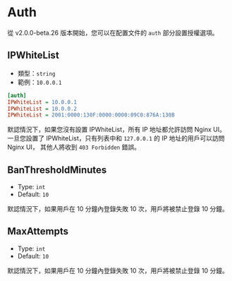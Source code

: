 # Auth
從 v2.0.0-beta.26 版本開始，您可以在配置文件的 `auth` 部分設置授權選項。

## IPWhiteList
- 類型：`string`
- 範例：`10.0.0.1`

```ini
[auth]
IPWhiteList = 10.0.0.1
IPWhiteList = 10.0.0.2
IPWhiteList = 2001:0000:130F:0000:0000:09C0:876A:130B
```

默認情況下，如果您沒有設置 IPWhiteList，所有 IP 地址都允許訪問 Nginx UI。
一旦您設置了 IPWhiteList，只有列表中和 `127.0.0.1` 的 IP 地址的用戶可以訪問 Nginx UI，
其他人將收到 `403 Forbidden` 錯誤。

## BanThresholdMinutes
- Type: `int`
- Default: `10`

默認情況下，如果用戶在 10 分鐘內登錄失敗 10 次，用戶將被禁止登錄 10 分鐘。

## MaxAttempts
- Type: `int`
- Default: `10`

默認情況下，如果用戶在 10 分鐘內登錄失敗 10 次，用戶將被禁止登錄 10 分鐘。
